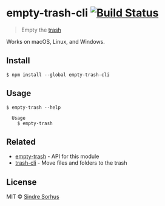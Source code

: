 # empty-trash-cli [![Build Status](https://travis-ci.org/sindresorhus/empty-trash-cli.svg?branch=master)](https://travis-ci.org/sindresorhus/empty-trash-cli)

> Empty the [trash](http://en.wikipedia.org/wiki/Trash_(computing))

Works on macOS, Linux, and Windows.


## Install

```
$ npm install --global empty-trash-cli
```


## Usage

```
$ empty-trash --help

  Usage
    $ empty-trash
```


## Related

- [empty-trash](https://github.com/sindresorhus/empty-trash) - API for this module
- [trash-cli](https://github.com/sindresorhus/trash-cli) - Move files and folders to the trash


## License

MIT © [Sindre Sorhus](http://sindresorhus.com)
